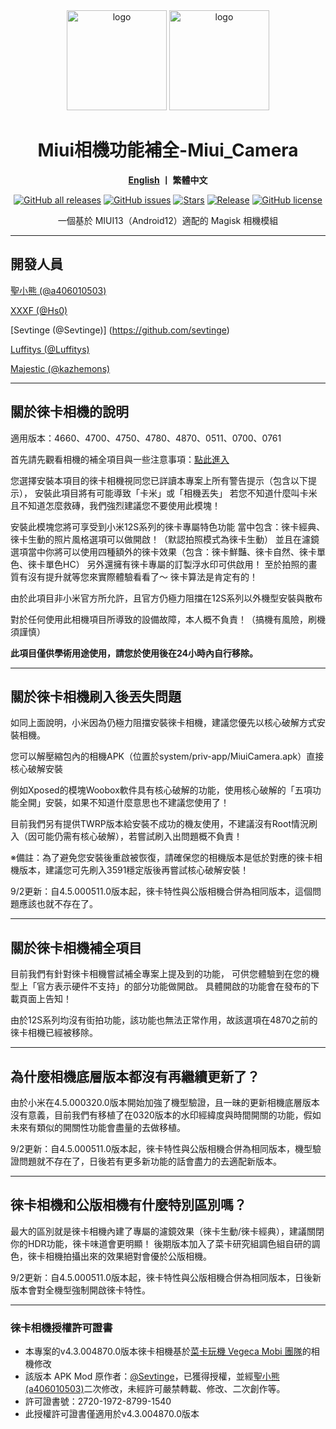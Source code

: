 <div align="center">
   <img width="160" src="https://i.imgur.com/wz2b85J.png" alt="logo">
   <img width="160" src="https://i.imgur.com/jm0M0rG.png" alt="logo">
   <h1>Miui相機功能補全-Miui_Camera</h1>
   <p>
       <b><a href="https://github.com/a406010503/Miui_Camera/blob/main/Leica_en.md">English</a>  丨 繁體中文</b>
   </p>
   <a href="https://github.com/a406010503/Miui_Camera/releases"><img alt="GitHub all releases" src="https://img.shields.io/github/downloads/a406010503/Miui_Camera/total?label=Downloads"></a>
   <a href="https://github.com/a406010503/Miui_Camera/issues"><img alt="GitHub issues" src="https://img.shields.io/github/issues/a406010503/Miui_Camera"></a>
   <a href="https://github.com/a406010503/Miui_Camera/"><img alt="Stars" src="https://img.shields.io/github/stars/a406010503/Miui_Camera?label=stars"></a>
   <a href="https://github.com/a406010503/Miui_Camera/releases/latest"><img alt="Release" src="https://img.shields.io/github/v/release/a406010503/Miui_Camera?label=release"></a>
   <a href="https://github.com/a406010503/Miui_Camera/blob/main/LICENSE"><img alt="GitHub license" src="https://img.shields.io/github/license/a406010503/Miui_Camera"></a>
   <p>一個基於 MIUI13（Android12）適配的 Magisk 相機模組</p>
</div>

---

## 開發人員
[聖小熊 (@a406010503)](https://github.com/a406010503)<p>
[XXXF (@Hs0)](https://github.com/XXXF)<p>
[Sevtinge (@Sevtinge)] (https://github.com/sevtinge)<p>
[Luffitys (@Luffitys)](https://github.com/Luffitys)<p>
[Majestic (@kazhemons)](https://github.com/kazhemons)</p>

---

## 關於徠卡相機的說明
適用版本：4660、4700、4750、4780、4870、0511、0700、0761

首先請先觀看相機的補全項目與一些注意事項：[點此進入](https://github.com/a406010503/Miui_Camera/blob/main/README.md)<p>
您選擇安裝本項目的徠卡相機視同您已詳讀本專案上所有警告提示（包含以下提示），
安裝此項目將有可能導致「卡米」或「相機丟失」
若您不知道什麼叫卡米且不知道怎麼救磚，我們強烈建議您不要使用此模塊！

安裝此模塊您將可享受到小米12S系列的徠卡專屬特色功能
當中包含：徠卡經典、徠卡生動的照片風格選項可以做開啟！（默認拍照模式為徠卡生動）
並且在濾鏡選項當中你將可以使用四種額外的徠卡效果（包含：徠卡鮮豔、徠卡自然、徠卡單色、徠卡單色HC）
另外還擁有徠卡專屬的訂製浮水印可供啟用！
至於拍照的畫質有沒有提升就等您來實際體驗看看了～ 徠卡算法是肯定有的！<p>

由於此項目非小米官方所允許，且官方仍極力阻擋在12S系列以外機型安裝與散布<p>
對於任何使用此相機項目所導致的設備故障，本人概不負責！（搞機有風險，刷機須謹慎）<p>
**此項目僅供學術用途使用，請您於使用後在24小時內自行移除。**</p>

---

## 關於徠卡相機刷入後丟失問題
如同上面說明，小米因為仍極力阻擋安裝徠卡相機，建議您優先以核心破解方式安裝相機。<p>
您可以解壓縮包內的相機APK（位置於system/priv-app/MiuiCamera.apk）直接核心破解安裝<p>
例如Xposed的模塊Woobox軟件具有核心破解的功能，使用核心破解的「五項功能全開」安裝，如果不知道什麼意思也不建議您使用了！<p>
目前我們另有提供TWRP版本給安裝不成功的機友使用，不建議沒有Root情況刷入（因可能仍需有核心破解），若嘗試刷入出問題概不負責！<p>
※備註：為了避免您安裝後重啟被恢復，請確保您的相機版本是低於對應的徠卡相機版本，建議您可先刷入3591穩定版後再嘗試核心破解安裝！</p>
<p>
9/2更新：自4.5.000511.0版本起，徠卡特性與公版相機合併為相同版本，這個問題應該也就不存在了。

---

## 關於徠卡相機補全項目
目前我們有針對徠卡相機嘗試補全專案上提及到的功能，
可供您體驗到在您的機型上「官方表示硬件不支持」的部分功能做開啟。
具體開啟的功能會在發布的下載頁面上告知！

由於12S系列均沒有街拍功能，該功能也無法正常作用，故該選項在4870之前的徠卡相機已經被移除。<p>

---

## 為什麼相機底層版本都沒有再繼續更新了？
由於小米在4.5.000320.0版本開始加強了機型驗證，且一昧的更新相機底層版本沒有意義，目前我們有移植了在0320版本的水印經緯度與時間開關的功能，假如未來有類似的開關性功能會盡量的去做移植。<p>
9/2更新：自4.5.000511.0版本起，徠卡特性與公版相機合併為相同版本，機型驗證問題就不存在了，日後若有更多新功能的話會盡力的去適配新版本。

---

## 徠卡相機和公版相機有什麼特別區別嗎？

最大的區別就是徠卡相機內建了專屬的濾鏡效果（徠卡生動/徠卡經典），建議關閉你的HDR功能，徠卡味道會更明顯！
後期版本加入了菜卡研究組調色組自研的調色，徠卡相機拍攝出來的效果絕對會優於公版相機。<p>
9/2更新：自4.5.000511.0版本起，徠卡特性與公版相機合併為相同版本，日後新版本會對全機型強制開啟徠卡特性。

---

### 徠卡相機授權許可證書
- 本專案的v4.3.004870.0版本徠卡相機基於[菜卡玩機 Vegeca Mobi 團隊](http://sevtinge.weihestudio.club/micamera_44071202.html)的相機修改
- 該版本 APK Mod 原作者：[@Sevtinge](https://github.com/Sevtinge)，已獲得授權，並經[聖小熊 (a406010503)](https://github.com/a406010503)二次修改，未經許可嚴禁轉載、修改、二次創作等。
- 許可證書號：2720-1972-8799-1540
- 此授權許可證書僅適用於v4.3.004870.0版本
